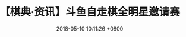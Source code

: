 ---
layout: post
title:  "【棋典·资讯】斗鱼自走棋全明星邀请赛 "
date:  2018-05-10 10:11:26 +0800
categories: none
---